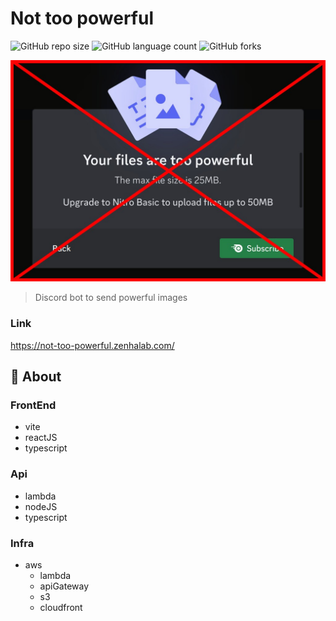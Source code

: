 # Not too powerful

![GitHub repo size](https://img.shields.io/github/repo-size/vzsoares/not-too-powerful?style=for-the-badge)
![GitHub language count](https://img.shields.io/github/languages/count/vzsoares/not-too-powerful?style=for-the-badge)
![GitHub forks](https://img.shields.io/github/forks/vzsoares/not-too-powerful?style=for-the-badge)

![image](imgimg.jpg)

> Discord bot to send powerful images

### Link

https://not-too-powerful.zenhalab.com/

## 🚀 About

### FrontEnd

- vite
- reactJS
- typescript

### Api

- lambda
- nodeJS
- typescript

### Infra

- aws
  - lambda
  - apiGateway
  - s3
  - cloudfront
